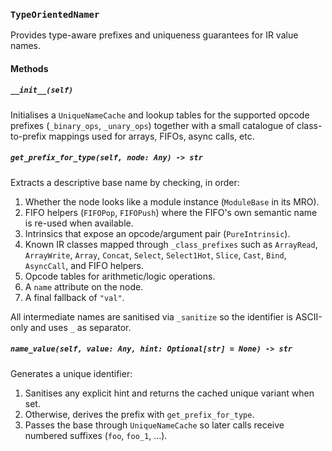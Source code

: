 ### `TypeOrientedNamer`

Provides type-aware prefixes and uniqueness guarantees for IR value names.

#### Methods

##### `__init__(self)`
Initialises a `UniqueNameCache` and lookup tables for the supported opcode
prefixes (`_binary_ops`, `_unary_ops`) together with a small catalogue of
class-to-prefix mappings used for arrays, FIFOs, async calls, etc.

##### `get_prefix_for_type(self, node: Any) -> str`
Extracts a descriptive base name by checking, in order:
1. Whether the node looks like a module instance (`ModuleBase` in its MRO).
2. FIFO helpers (`FIFOPop`, `FIFOPush`) where the FIFO's own semantic name is
   re-used when available.
3. Intrinsics that expose an opcode/argument pair (`PureIntrinsic`).
4. Known IR classes mapped through `_class_prefixes` such as `ArrayRead`,
   `ArrayWrite`, `Array`, `Concat`, `Select`, `Select1Hot`, `Slice`, `Cast`,
   `Bind`, `AsyncCall`, and FIFO helpers.
5. Opcode tables for arithmetic/logic operations.
6. A `name` attribute on the node.
7. A final fallback of `"val"`.

All intermediate names are sanitised via `_sanitize` so the identifier is
ASCII-only and uses `_` as separator.

##### `name_value(self, value: Any, hint: Optional[str] = None) -> str`
Generates a unique identifier:
1. Sanitises any explicit hint and returns the cached unique variant when set.
2. Otherwise, derives the prefix with `get_prefix_for_type`.
3. Passes the base through `UniqueNameCache` so later calls receive numbered
   suffixes (`foo`, `foo_1`, ...).
